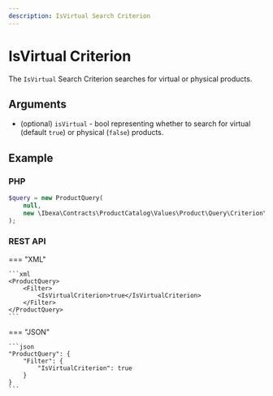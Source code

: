 ```yaml
---
description: IsVirtual Search Criterion
---
```


# IsVirtual Criterion

The `IsVirtual` Search Criterion searches for virtual or physical products.

## Arguments

- (optional) `isVirtual` - bool representing whether to search for virtual (default `true`) or physical (`false`) products.

## Example

### PHP

``` php
$query = new ProductQuery(
    null,
    new \Ibexa\Contracts\ProductCatalog\Values\Product\Query\Criterion\IsVirtual(true)
);
```

### REST API

=== "XML"

    ```xml
    <ProductQuery>
        <Filter>
            <IsVirtualCriterion>true</IsVirtualCriterion>
        </Filter>
    </ProductQuery>
    ```

=== "JSON"

    ```json
    "ProductQuery": {
        "Filter": {
            "IsVirtualCriterion": true
        }
    }
    ```